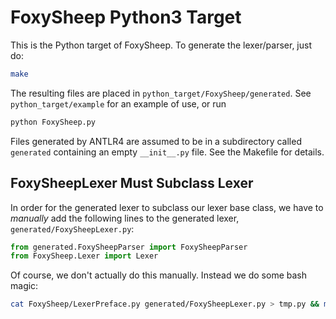 # FoxySheep Python3 Target

This is the Python target of FoxySheep. To generate the lexer/parser, just do:

```bash
make
```

The resulting files are placed in `python_target/FoxySheep/generated`. See `python_target/example` for an example of use, or run

```bash
python FoxySheep.py
```

Files generated by ANTLR4 are assumed to be in a subdirectory called `generated` containing an empty `__init__.py` file. See the Makefile for details.

## FoxySheepLexer Must Subclass Lexer

In order for the generated lexer to subclass our lexer base class, we have to _manually_ add the following lines to the generated lexer, `generated/FoxySheepLexer.py`:
```python
from generated.FoxySheepParser import FoxySheepParser
from FoxySheep.Lexer import Lexer
```
Of course, we don't actually do this manually. Instead we do some bash magic:
```bash
cat FoxySheep/LexerPreface.py generated/FoxySheepLexer.py > tmp.py && mv tmp.py generated/FoxySheepLexer.py
```